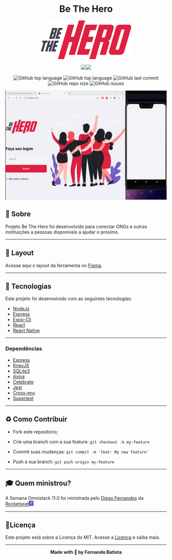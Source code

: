 <h1 align="center">Be The Hero</h1>
<p align="center">
<img src="./.github/logo@3x.png"/>
</p>

<div align="center">
<img src="https://img.shields.io/badge/ROCKETSEAT-OMNISTACK 11.0-e02041?style=for-the-badge&logo=appveyor"/><img src="https://img.shields.io/badge/LICENSE-MIT-e02041?style=for-the-badge&logo=appveyor" />

![GitHub top language](https://img.shields.io/github/languages/count/Nandosbx/be-the-hero?color=e02041&&style=flat-square&logo=appveyor) 
![GitHub top language](https://img.shields.io/github/languages/top/Nandosbx/be-the-hero?color=e02041&&style=flat-square&logo=appveyor) ![GitHub last commit](https://img.shields.io/github/last-commit/Nandosbx/be-the-hero?color=e02041&&style=flat-square&logo=appveyor) ![GitHub repo size](https://img.shields.io/github/repo-size/Nandosbx/be-the-hero?color=e02041&&style=flat-square&logo=appveyor) ![GitHub issues](https://img.shields.io/github/issues/Nandosbx/be-the-hero?color=e02041&&style=flat-square&logo=appveyor)

</div>

<p align="center">
<img src="./.github/bethehero.gif"/>
</p>




  

<h2>📖 Sobre</h2>

 Projeto Be The Hero foi desenvolvido para conectar ONGs e outras instituições a pessoas disponíveis a ajudar o próximo.

------------
<h2>🔖 Layout</h2>

Acesse aqui o layout da ferramenta no <a href="https://www.figma.com/file/2C2yvw7jsCOGmaNUDftX9n/Be-The-Hero---OmniStack-11?node-id=0%3A1">Figma</a>.

------------

<h2>🚀 Tecnologias</h2>

Este projeto foi desenvolvido com as seguintes tecnologias:
- [NodeJs](https://nodejs.org/en/ "NodeJs")
- [Express](https://expressjs.com/ "Express")
- [Expo-Cli](https://expo.io/tools#cli "Expo-Cli")
- [React](https://reactjs.org/ "React")
- [React Native](https://reactnative.dev/ "React Native")


------------


<h3>Dependências</h3>

- [Express](https://expressjs.com/ "Express")
- [KnexJS](http://knexjs.org/ "KnexJS")
- [SQLite3](https://www.npmjs.com/package/sqlite3 "SQLite3")
- [Axios](https://www.npmjs.com/package/axios "Axios")
- [Celebrate](https://www.npmjs.com/package/celebrate "Celebrate")
- [Jest](https://jestjs.io/)
- [Cross-env](https://www.npmjs.com/package/cross-env)
- [Supertest](https://www.npmjs.com/package/supertest)
  

------------


<h2>♻️ Como Contribuir</h2>

- Fork este repositório;

- Crie uma branch com a sua feature: `git checkout -b my-feature`

- Commit suas mudanças: `git commit -m 'feat: My new feature'`

- Push a sua branch: `git push origin my-feature`

------------

<h2>🎓 Quem ministrou?</h2>
A Semana Omnistack 11.0 foi ministrada pelo <a href="https://github.com/diego3g">Diego Fernandes</a> da <a href="https://rocketseat.com.br/">Rocketseat</a><img src="./.github/rocketseatEmoji.png" width="3%" height="3%"/>

------------


<h2>📃Licença</h2>

Este projeto está sobre a Licença do MIT. Acesse a <a href="https://github.com/Nandosbx/be-the-hero/blob/master/LICENSE.md">Licença</a> e saiba mais.

------------


<footer align="center">
 <strong align="center">Made with 💜 by Fernando Batista</strong>
</footer>
